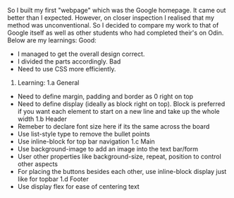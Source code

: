 So I built my first "webpage" which was the Google homepage. It came out better than I expected. However, on closer inspection I realised that my method was unconventional. So I decided to compare my work to that of Google itself as well as other students who had completed their's on Odin. Below are my learnings:
Good:
- I managed to get the overall design correct.
- I divided the parts accordingly.
Bad
- Need to use CSS more efficiently.
1. Learning:
1.a General
- Need to define margin, padding and border as 0 right on top
- Need to define display (ideally as block right on top). Block is preferred if you want each element to start on a new line and take up the whole width
1.b Header
- Remeber to declare font size here if its the same across the board
- Use list-style type to remove the bullet points
- Use inline-block for top bar navigation
1.c Main
- Use background-image to add an image into the text bar/form
- User other properties like background-size, repeat, position to control other aspects
- For placing the buttons besides each other, use inline-block display just like for topbar
1.d Footer
- Use display flex for ease of centering text
